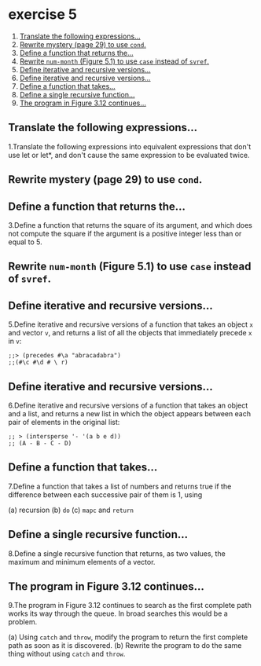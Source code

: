 

# exercise 5

1.  [Translate the following expressions&#x2026;](#orgaac7e97)
2.  [Rewrite mystery (page 29) to use `cond`.](#orged90776)
3.  [Define a function that returns the&#x2026;](#orgb680edb)
4.  [Rewrite `num-month` (Figure 5.1) to use `case` instead of `svref`.](#org37b4bc6)
5.  [Define iterative and recursive versions&#x2026;](#org2c9d574)
6.  [Define iterative and recursive versions&#x2026;](#org82de6f8)
7.  [Define a function that takes&#x2026;](#orge6c1fea)
8.  [Define a single recursive function&#x2026;](#orga9aa24e)
9.  [The program in Figure 3.12 continues&#x2026;](#org1409090)


<a id="orgaac7e97"></a>

## Translate the following expressions&#x2026;

1.Translate the following expressions into equivalent expressions that don't use let or let\*, and don't cause the same expression to be evaluated twice.


<a id="orged90776"></a>

## Rewrite mystery (page 29) to use `cond`.


<a id="orgb680edb"></a>

## Define a function that returns the&#x2026;

3.Define a function that returns the square of its argument, and which does not compute the square if the argument is a positive integer less than or equal to 5.


<a id="org37b4bc6"></a>

## Rewrite `num-month` (Figure 5.1) to use `case` instead of `svref`.


<a id="org2c9d574"></a>

## Define iterative and recursive versions&#x2026;

5.Define iterative and recursive versions of a function that takes an object `x` and vector `v`, and returns a list of all the objects that immediately precede `x` in `v`:

    ;;> (precedes #\a "abracadabra")
    ;;(#\c #\d # \ r)


<a id="org82de6f8"></a>

## Define iterative and recursive versions&#x2026;

6.Define iterative and recursive versions of a function that takes an object and a list, and returns a new list in which the object appears between each pair of elements in the original list:

    ;; > (intersperse '- '(a b e d))
    ;; (A - B - C - D)


<a id="orge6c1fea"></a>

## Define a function that takes&#x2026;

7.Define a function that takes a list of numbers and returns true if the
difference between each successive pair of them is 1, using

(a) recursion
(b) `do`
(c) `mapc` and `return`


<a id="orga9aa24e"></a>

## Define a single recursive function&#x2026;

8.Define a single recursive function that returns, as two values, the maximum and minimum elements of a vector.


<a id="org1409090"></a>

## The program in Figure 3.12 continues&#x2026;

9.The program in Figure 3.12 continues to search as the first complete
path works its way through the queue. In broad searches this would be
a problem.

(a) Using `catch` and `throw`, modify the program to return the first complete path as soon as it is discovered.
(b) Rewrite the program to do the same thing without using `catch` and `throw`.

